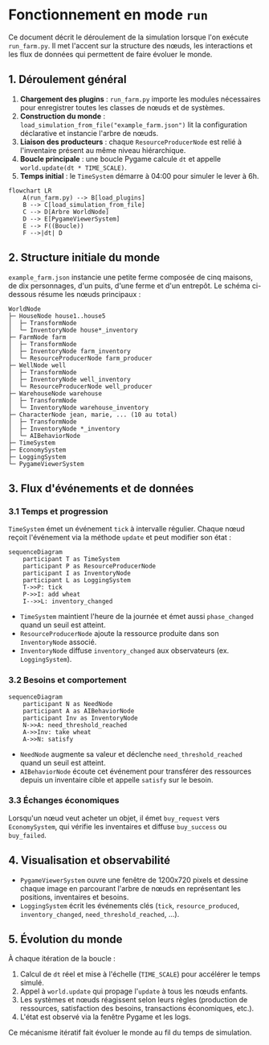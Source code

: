 # Fonctionnement en mode `run`

Ce document décrit le déroulement de la simulation lorsque l'on exécute `run_farm.py`. Il met l'accent sur la structure des nœuds, les interactions et les flux de données qui permettent de faire évoluer le monde.

## 1. Déroulement général

1. **Chargement des plugins** : `run_farm.py` importe les modules nécessaires pour enregistrer toutes les classes de nœuds et de systèmes.
2. **Construction du monde** : `load_simulation_from_file("example_farm.json")` lit la configuration déclarative et instancie l'arbre de nœuds.
3. **Liaison des producteurs** : chaque `ResourceProducerNode` est relié à l'inventaire présent au même niveau hiérarchique.
4. **Boucle principale** : une boucle Pygame calcule `dt` et appelle `world.update(dt * TIME_SCALE)`.
5. **Temps initial** : le `TimeSystem` démarre à 04:00 pour simuler le lever à 6h.

```mermaid
flowchart LR
    A(run_farm.py) --> B[load_plugins]
    B --> C[load_simulation_from_file]
    C --> D[Arbre WorldNode]
    D --> E[PygameViewerSystem]
    E --> F((Boucle))
    F -->|dt| D
```

## 2. Structure initiale du monde

`example_farm.json` instancie une petite ferme composée de cinq maisons,
de dix personnages, d'un puits, d'une ferme et d'un entrepôt. Le schéma
ci-dessous résume les nœuds principaux :

```
WorldNode
├─ HouseNode house1..house5
│  ├─ TransformNode
│  └─ InventoryNode house*_inventory
├─ FarmNode farm
│  ├─ TransformNode
│  ├─ InventoryNode farm_inventory
│  └─ ResourceProducerNode farm_producer
├─ WellNode well
│  ├─ TransformNode
│  ├─ InventoryNode well_inventory
│  └─ ResourceProducerNode well_producer
├─ WarehouseNode warehouse
│  ├─ TransformNode
│  └─ InventoryNode warehouse_inventory
├─ CharacterNode jean, marie, ... (10 au total)
│  ├─ TransformNode
│  ├─ InventoryNode *_inventory
│  └─ AIBehaviorNode
├─ TimeSystem
├─ EconomySystem
├─ LoggingSystem
└─ PygameViewerSystem
```

## 3. Flux d'événements et de données

### 3.1 Temps et progression
`TimeSystem` émet un événement `tick` à intervalle régulier. Chaque nœud reçoit l'événement via la méthode `update` et peut modifier son état :

```mermaid
sequenceDiagram
    participant T as TimeSystem
    participant P as ResourceProducerNode
    participant I as InventoryNode
    participant L as LoggingSystem
    T->>P: tick
    P->>I: add wheat
    I-->>L: inventory_changed
```

- `TimeSystem` maintient l'heure de la journée et émet aussi `phase_changed` quand un seuil est atteint.
- `ResourceProducerNode` ajoute la ressource produite dans son `InventoryNode` associé.
- `InventoryNode` diffuse `inventory_changed` aux observateurs (ex. `LoggingSystem`).

### 3.2 Besoins et comportement

```mermaid
sequenceDiagram
    participant N as NeedNode
    participant A as AIBehaviorNode
    participant Inv as InventoryNode
    N->>A: need_threshold_reached
    A->>Inv: take wheat
    A->>N: satisfy
```

- `NeedNode` augmente sa valeur et déclenche `need_threshold_reached` quand un seuil est atteint.
- `AIBehaviorNode` écoute cet événement pour transférer des ressources depuis un inventaire cible et appelle `satisfy` sur le besoin.

### 3.3 Échanges économiques

Lorsqu'un nœud veut acheter un objet, il émet `buy_request` vers `EconomySystem`, qui vérifie les inventaires et diffuse `buy_success` ou `buy_failed`.

## 4. Visualisation et observabilité

- `PygameViewerSystem` ouvre une fenêtre de 1200x720 pixels et dessine chaque image en parcourant l'arbre de nœuds en représentant les positions, inventaires et besoins.
- `LoggingSystem` écrit les événements clés (`tick`, `resource_produced`, `inventory_changed`, `need_threshold_reached`, ...).

## 5. Évolution du monde

À chaque itération de la boucle :

1. Calcul de `dt` réel et mise à l'échelle (`TIME_SCALE`) pour accélérer le temps simulé.
2. Appel à `world.update` qui propage l'`update` à tous les nœuds enfants.
3. Les systèmes et nœuds réagissent selon leurs règles (production de ressources, satisfaction des besoins, transactions économiques, etc.).
4. L'état est observé via la fenêtre Pygame et les logs.

Ce mécanisme itératif fait évoluer le monde au fil du temps de simulation.
